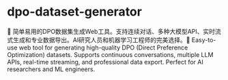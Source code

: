 # dpo-dataset-generator
🚀 简单易用的DPO数据集生成Web工具。支持连续对话、多种大模型API、实时流式生成和专业数据导出。AI研究人员和机器学习工程师的完美选择。🚀 Easy-to-use web tool for generating high-quality DPO (Direct Preference Optimization) datasets. Supports continuous conversations, multiple LLM APIs, real-time streaming, and professional data export. Perfect for AI researchers and ML engineers.
